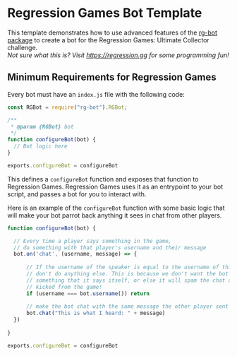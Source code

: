# Regression Games Bot Template

This template demonstrates how to use advanced features of the [rg-bot package](https://www.npmjs.com/package/rg-bot) to create
a bot for the Regression Games: Ultimate Collector challenge.  
_Not sure what this is? Visit https://regression.gg for some programming fun!_

## Minimum Requirements for Regression Games

Every bot must have an `index.js` file with the following code:

```javascript
const RGBot = require("rg-bot").RGBot;

/**
 * @param {RGBot} bot
 */
function configureBot(bot) {
  // Bot logic here
}

exports.configureBot = configureBot
```

This defines a `configureBot` function and exposes that function to Regression Games.
Regression Games uses it as an entrypoint to your bot script, and passes a bot for you to interact with.

Here is an example of the `configureBot` function with some basic logic that will make your bot parrot back
anything it sees in chat from other players.

```javascript
function configureBot(bot) {

  // Every time a player says something in the game, 
  // do something with that player's username and their message
  bot.on('chat', (username, message) => { 
  
      // If the username of the speaker is equal to the username of this bot, 
      // don't do anything else. This is because we don't want the bot to repeat 
      // something that it says itself, or else it will spam the chat and be 
      // kicked from the game!
      if (username === bot.username()) return
      
      // make the bot chat with the same message the other player sent
      bot.chat("This is what I heard: " + message)
  })
  
}

exports.configureBot = configureBot
```